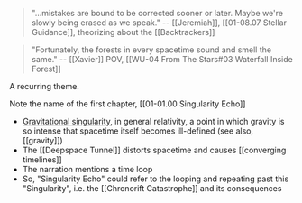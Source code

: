 > "...mistakes are bound to be corrected sooner or later. Maybe we're slowly being erased as we speak."
> -- [[Jeremiah]], [[01-08.07 Stellar Guidance]], theorizing about the [[Backtrackers]]

> "Fortunately, the forests in every spacetime sound and smell the same."
> -- [[Xavier]] POV, [[WU-04 From The Stars#03 Waterfall Inside Forest]]

A recurring theme.

Note the name of the first chapter, [[01-01.00 Singularity Echo]]
* [Gravitational singularity](https://en.wikipedia.org/wiki/Gravitational_singularity), in general relativity, a point in which gravity is so intense that spacetime itself becomes ill-defined (see also, [[gravity]])
* The [[Deepspace Tunnel]] distorts spacetime and causes [[converging timelines]]
* The narration mentions a time loop
* So, "Singularity Echo" could refer to the looping and repeating past this "Singularity", i.e. the [[Chronorift Catastrophe]] and its consequences